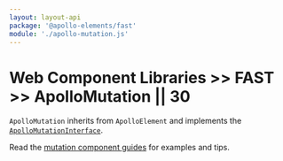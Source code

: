 ```yaml
---
layout: layout-api
package: '@apollo-elements/fast'
module: './apollo-mutation.js'
---
```

# Web Component Libraries >> FAST >> ApolloMutation || 30

`ApolloMutation` inherits from `ApolloElement` and implements the [`ApolloMutationInterface`](/api/interfaces/mutation/).

Read the [mutation component guides](../../../../guides/building-apps/mutations/) for examples and tips.
